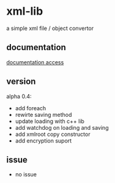 # xml-lib
a simple xml file / object convertor


## documentation
[documentation access](https://github.com/davidporras31/xml-lib/wiki)

## version
alpha 0.4:
- add foreach
- rewirte saving method
- update loading with c++ lib
- add watchdog on loading and saving
- add xmlroot copy constructor
- add encryption suport

## issue
- no issue
